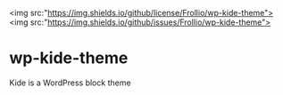 <img src:"https://img.shields.io/github/license/Frollio/wp-kide-theme">
<img src:"https://img.shields.io/github/issues/Frollio/wp-kide-theme">
  
# wp-kide-theme
Kide is a WordPress block theme

